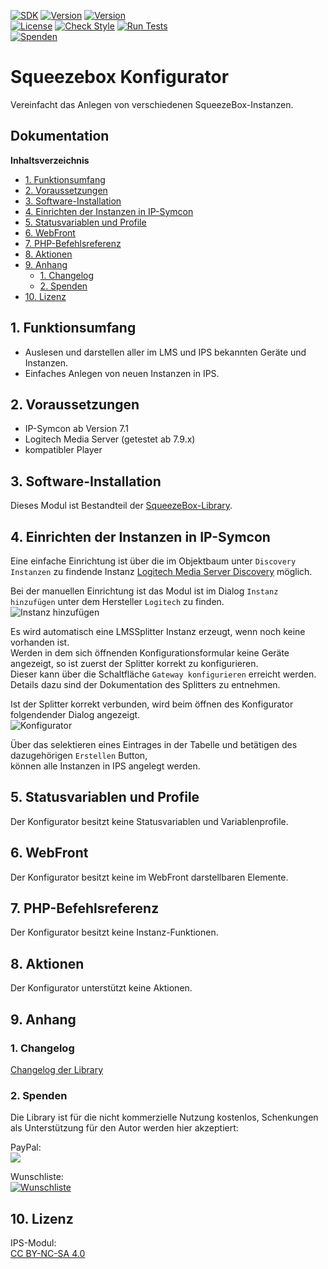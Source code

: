 [![SDK](https://img.shields.io/badge/Symcon-PHPModul-red.svg)](https://www.symcon.de/service/dokumentation/entwicklerbereich/sdk-tools/sdk-php/)
[![Version](https://img.shields.io/badge/Modul%20Version-4.00-blue.svg)](https://community.symcon.de/t/modul-squeezebox-release/46937)
[![Version](https://img.shields.io/badge/Symcon%20Version-7.1%20%3E-green.svg)](https://www.symcon.de/de/service/dokumentation/installation/migrationen/v70-v71-q1-2024/)  
[![License](https://img.shields.io/badge/License-CC%20BY--NC--SA%204.0-green.svg)](https://creativecommons.org/licenses/by-nc-sa/4.0/)
[![Check Style](https://github.com/Nall-chan/SqueezeBox/workflows/Check%20Style/badge.svg)](https://github.com/Nall-chan/SqueezeBox/actions) [![Run Tests](https://github.com/Nall-chan/SqueezeBox/workflows/Run%20Tests/badge.svg)](https://github.com/Nall-chan/SqueezeBox/actions)  
[![Spenden](https://www.paypalobjects.com/de_DE/DE/i/btn/btn_donate_SM.gif)](#2spenden) 

# Squeezebox Konfigurator  <!-- omit in toc -->  
Vereinfacht das Anlegen von verschiedenen SqueezeBox-Instanzen.  

## Dokumentation  <!-- omit in toc -->

**Inhaltsverzeichnis**

- [1. Funktionsumfang](#1-funktionsumfang)
- [2. Voraussetzungen](#2-voraussetzungen)
- [3. Software-Installation](#3-software-installation)
- [4. Einrichten der Instanzen in IP-Symcon](#4-einrichten-der-instanzen-in-ip-symcon)
- [5. Statusvariablen und Profile](#5-statusvariablen-und-profile)
- [6. WebFront](#6-webfront)
- [7. PHP-Befehlsreferenz](#7-php-befehlsreferenz)
- [8. Aktionen](#8-aktionen)
- [9. Anhang](#9-anhang)
  - [1. Changelog](#1-changelog)
  - [2. Spenden](#2-spenden)
- [10. Lizenz](#10-lizenz)

## 1. Funktionsumfang

 - Auslesen und darstellen aller im LMS und IPS bekannten Geräte und Instanzen.  
 - Einfaches Anlegen von neuen Instanzen in IPS.  

## 2. Voraussetzungen

 - IP-Symcon ab Version 7.1
 - Logitech Media Server (getestet ab 7.9.x)
 - kompatibler Player

## 3. Software-Installation

 Dieses Modul ist Bestandteil der [SqueezeBox-Library](../README.md#3-software-installation).  

## 4. Einrichten der Instanzen in IP-Symcon

Eine einfache Einrichtung ist über die im Objektbaum unter `Discovery Instanzen` zu findende Instanz [Logitech Media Server Discovery](../LMSDiscovery/readme.md) möglich.  

Bei der manuellen Einrichtung ist das Modul ist im Dialog `Instanz hinzufügen` unter dem Hersteller `Logitech` zu finden.  
![Instanz hinzufügen](imgs/add1.png)  

Es wird automatisch eine LMSSplitter Instanz erzeugt, wenn noch keine vorhanden ist.  
Werden in dem sich öffnenden Konfigurationsformular keine Geräte angezeigt, so ist zuerst der Splitter korrekt zu konfigurieren.  
Dieser kann über die Schaltfläche `Gateway konfigurieren` erreicht werden.  
Details dazu sind der Dokumentation des Splitters zu entnehmen.

Ist der Splitter korrekt verbunden, wird beim öffnen des Konfigurator folgendender Dialog angezeigt.  
![Konfigurator](imgs/conf1.png)  

Über das selektieren eines Eintrages in der Tabelle und betätigen des dazugehörigen `Erstellen` Button,  
können alle Instanzen in IPS angelegt werden.  

## 5. Statusvariablen und Profile

Der Konfigurator besitzt keine Statusvariablen und Variablenprofile.  

## 6. WebFront

Der Konfigurator besitzt keine im WebFront darstellbaren Elemente.  

## 7. PHP-Befehlsreferenz

Der Konfigurator besitzt keine Instanz-Funktionen.  

## 8. Aktionen

Der Konfigurator unterstützt keine Aktionen.  

## 9. Anhang

### 1. Changelog

[Changelog der Library](../README.md#3-changelog)

### 2. Spenden

Die Library ist für die nicht kommerzielle Nutzung kostenlos, Schenkungen als Unterstützung für den Autor werden hier akzeptiert:  

  PayPal:  
<a href="https://www.paypal.com/donate?hosted_button_id=G2SLW2MEMQZH2" target="_blank"><img src="https://www.paypalobjects.com/de_DE/DE/i/btn/btn_donate_LG.gif" border="0" /></a>  

  Wunschliste:  
[![Wunschliste](https://img.shields.io/badge/Wunschliste-Amazon-ff69fb.svg)](https://www.amazon.de/hz/wishlist/ls/YU4AI9AQT9F?ref_=wl_share)  

## 10. Lizenz

  IPS-Modul:  
  [CC BY-NC-SA 4.0](https://creativecommons.org/licenses/by-nc-sa/4.0/)  
